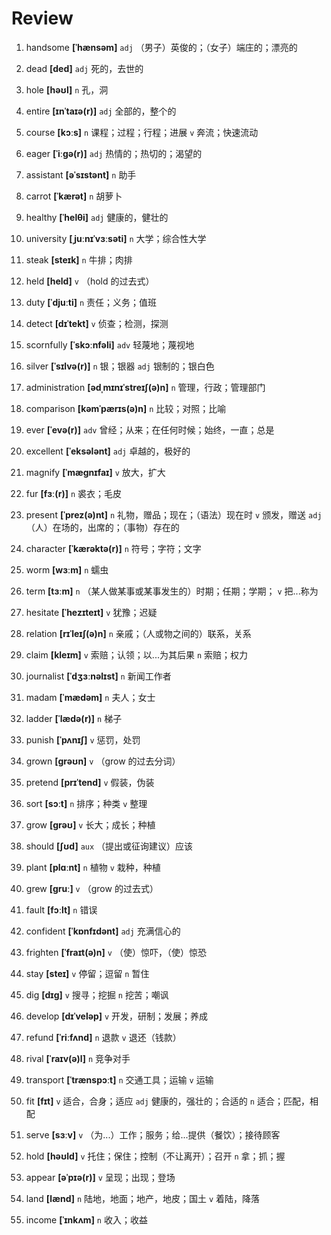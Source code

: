 # Review
1. handsome **[ˈhænsəm]** `adj` （男子）英俊的；（女子）端庄的；漂亮的

2. dead **[ded]** `adj` 死的，去世的

3. hole **[həʊl]** `n` 孔，洞

4. entire **[ɪnˈtaɪə(r)]** `adj` 全部的，整个的

5. course **[kɔːs]** `n` 课程；过程；行程；进展 `v` 奔流；快速流动

6. eager **[ˈiːɡə(r)]** `adj` 热情的；热切的；渴望的

7. assistant **[əˈsɪstənt]** `n` 助手

8. carrot **[ˈkærət]** `n` 胡萝卜

9. healthy **[ˈhelθi]** `adj` 健康的，健壮的

10. university **[ˌjuːnɪˈvɜːsəti]** `n` 大学；综合性大学

11. steak **[steɪk]** `n` 牛排；肉排

12. held **[held]** `v` （hold 的过去式）

13. duty **[ˈdjuːti]** `n` 责任；义务；值班

14. detect **[dɪˈtekt]** `v` 侦查；检测，探测

15. scornfully **[ˈskɔːnfəli]** `adv` 轻蔑地；蔑视地

16. silver **[ˈsɪlvə(r)]** `n` 银；银器 `adj` 银制的；银白色

17. administration **[ədˌmɪnɪˈstreɪʃ(ə)n]** `n` 管理，行政；管理部门

18. comparison **[kəmˈpærɪs(ə)n]** `n` 比较；对照；比喻

19. ever **[ˈevə(r)]** `adv` 曾经；从来；在任何时候；始终，一直；总是

20. excellent **[ˈeksələnt]** `adj` 卓越的，极好的

21. magnify **[ˈmæɡnɪfaɪ]** `v` 放大，扩大

22. fur **[fɜː(r)]** `n` 裘衣；毛皮

23. present **[ˈprez(ə)nt]** `n` 礼物，赠品；现在；（语法）现在时 `v` 颁发，赠送 `adj` （人）在场的，出席的；（事物）存在的

24. character **[ˈkærəktə(r)]** `n` 符号；字符；文字

25. worm **[wɜːm]** `n` 蠕虫

26. term **[tɜːm]** `n` （某人做某事或某事发生的）时期；任期；学期； `v` 把...称为

27. hesitate **[ˈhezɪteɪt]** `v` 犹豫；迟疑

28. relation **[rɪˈleɪʃ(ə)n]** `n` 亲戚；（人或物之间的）联系，关系

29. claim **[kleɪm]** `v` 索赔；认领；以...为其后果 `n` 索赔；权力

30. journalist **[ˈdʒɜːnəlɪst]** `n` 新闻工作者

31. madam **[ˈmædəm]** `n` 夫人；女士

32. ladder **[ˈlædə(r)]** `n` 梯子

33. punish **[ˈpʌnɪʃ]** `v` 惩罚，处罚

34. grown **[ɡrəʊn]** `v` （grow 的过去分词）

35. pretend **[prɪˈtend]** `v` 假装，伪装

36. sort **[sɔːt]** `n` 排序；种类 `v` 整理

37. grow **[ɡrəʊ]** `v` 长大；成长；种植

38. should **[ʃʊd]** `aux` （提出或征询建议）应该

39. plant **[plɑːnt]** `n` 植物 `v` 栽种，种植

40. grew **[ɡruː]** `v` （grow 的过去式）

41. fault **[fɔːlt]** `n` 错误

42. confident **[ˈkɒnfɪdənt]** `adj` 充满信心的

43. frighten **[ˈfraɪt(ə)n]** `v` （使）惊吓，（使）惊恐

44. stay **[steɪ]** `v` 停留；逗留 `n` 暂住

45. dig **[dɪɡ]** `v` 搜寻；挖掘 `n` 挖苦；嘲讽

46. develop **[dɪˈveləp]** `v` 开发，研制；发展；养成

47. refund **[ˈriːfʌnd]** `n` 退款 `v` 退还（钱款）

48. rival **[ˈraɪv(ə)l]** `n` 竞争对手

49. transport **[ˈtrænspɔːt]** `n` 交通工具；运输 `v` 运输

50. fit **[fɪt]** `v` 适合，合身；适应 `adj` 健康的，强壮的；合适的 `n` 适合；匹配，相配

51. serve **[sɜːv]** `v` （为...）工作；服务；给...提供（餐饮）；接待顾客

52. hold **[həʊld]** `v` 托住；保住；控制（不让离开）；召开 `n` 拿；抓；握

53. appear **[əˈpɪə(r)]** `v` 呈现；出现；登场

54. land **[lænd]** `n` 陆地，地面；地产，地皮；国土 `v` 着陆，降落

55. income **[ˈɪnkʌm]** `n` 收入；收益

